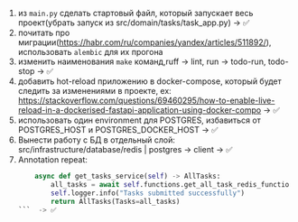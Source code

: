 1. из `main.py` сделать стартовый файл, который запускает весь проект(убрать запуск из src/domain/tasks/task_app.py) -> ✅
2. почитать про миграции(https://habr.com/ru/companies/yandex/articles/511892/), использовать `alembic` для их прогона
3. изменить наименования `make` команд,ruff -> lint, run -> todo-run, todo-stop -> ✅
4. добавить hot-reload приложению в docker-compose, который будет следить за изменениями в проекте, ex: https://stackoverflow.com/questions/69460295/how-to-enable-live-reload-in-a-dockerised-fastapi-application-using-docker-compo -> ✅
5. использовать один environment для POSTGRES, избавиться от POSTGRES_HOST и POSTGRES_DOCKER_HOST -> ✅
6. Вынести работу с БД в отдельный слой: src/infrastructure/database/redis | postgres -> client -> ✅
7. Annotation repeat:
    ```python
        async def get_tasks_service(self) -> AllTasks:
            all_tasks = await self.functions.get_all_task_redis_function()
            self.logger.info("Tasks submitted successfully")
            return AllTasks(Tasks=all_tasks)
    ```  -> ✅
